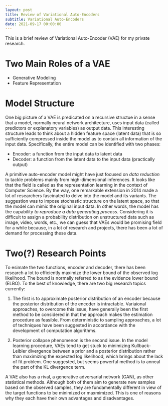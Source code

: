 ```yaml
---
layout: post
title: Review of Variational Auto-Encoders
subtitle: Variational Auto-Encoders
date: 2021-09-17 00:00:00 
---
```


This is a brief review of Variational Auto-Encoder (VAE) for my private research. 

# Two Main Roles of a VAE
  - Generative Modeling
  - Feature Representation 

# Model Structure 

One big picture of a VAE is predicated on a recursive structue in a sense that a model, normally neural network architecture, uses input data (called predictors or explanatory variables) as output data. This interesting structure leads to think about a hidden feature space (latent data) that is so sufficiently compressed inside the model as to contain all information of the input data. Specifically, the entire model can be identified with two phases: 

  - Encoder: a function from the input data to latent data
  - Decoder: a function from the latent data to the input data (practically output)

A primitive auto-encoder model might have just focused on *data reduction* to tackle problems mainly from high-dimensional inferences. It looks like that the field is called as the representation learning in the context of Computer Science. By the way, one remarkable extension in 2014 made a lot of researchers fascinated to delve into the model and its variants. The suggestion was to impose stochastic structure on the latent space, so that the model can mimic the original input data. In other words, the model has the capability *to reproduce a data generating process*. Considering it is difficult to assign a probability distribution on unstructured data such as image, video, words, etc., we can guess that VAEs would be promising field for a while because, in a lot of research and projects, there has been a lot of demand for processing these data. 


# Two(?) Research Points

To esimate the two functions, encoder and decoder, there has been research a lot to efficiently maximize the lower bound of the observed log likelihood. The bound is normally referred to as the evidence lower bound (ELBO). To the best of knowledge, there are two big research topics currently: 

  1. The first is to approximate posterior distribution of an encoder because the posterior distribution of the encoder is intractable. Variaional approaches, to overcome this issue, have generally been the first method to be considered in that the approach makes the estimation procedure as feasible. From deterministic to sampling approaches, a lot of techniques have been suggested in accordance with the development of computation algorithms. 

  2. Posterior collapse phenomenon is the second issue. In the model learning procedure, VAEs tend to get stuck to minimizing Kullback-Leibler divergence between a prior and a posterior distribution rather than maximizing the expected log likelihood, which brings about the lack of fit problem. One suggested, but seems powerful method is to anneal the part of the KL divergence term. 

A VAE also has a rival, a generative adversarial network (GAN), as other statistical methods. Although both of them aim to generate new samples based on the observed samples, they are fundamentally different in view of the target functions to be minimized or maxmimized. This is one of reasons why they each have their own advantages and disadvantages. 